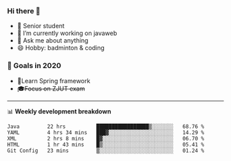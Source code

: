 

### Hi there 🐏

- 🌱 Senior student
- 🔭 I’m currently working on javaweb
- 💬 Ask me about anything
- 😄 Hobby: badminton & coding

### 🚀 Goals in 2020
+ 🍃Learn Spring framework
+ ~~🎓Focus on ZJUT exam~~
-------

📊 **Weekly development breakdown**
<!--START_SECTION:waka-->
```text
Java         22 hrs          █████████████████▒░░░░░░░   68.76 % 
YAML         4 hrs 34 mins   ███▓░░░░░░░░░░░░░░░░░░░░░   14.29 % 
XML          2 hrs 8 mins    █▓░░░░░░░░░░░░░░░░░░░░░░░   06.70 % 
HTML         1 hr 43 mins    █▒░░░░░░░░░░░░░░░░░░░░░░░   05.41 % 
Git Config   23 mins         ▒░░░░░░░░░░░░░░░░░░░░░░░░   01.24 % 
```
<!--END_SECTION:waka-->
